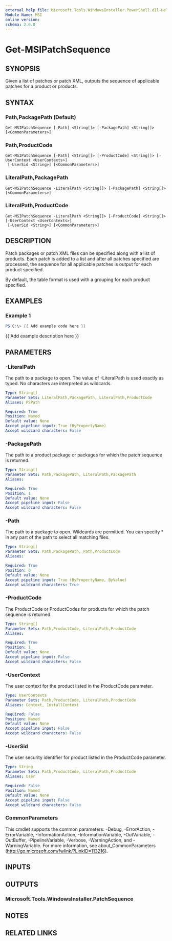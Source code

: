 ```yaml
---
external help file: Microsoft.Tools.WindowsInstaller.PowerShell.dll-Help.xml
Module Name: MSI
online version:
schema: 2.0.0
---
```


# Get-MSIPatchSequence

## SYNOPSIS
Given a list of patches or patch XML, outputs the sequence of applicable patches for a product or products.

## SYNTAX

### Path,PackagePath (Default)
```
Get-MSIPatchSequence [-Path] <String[]> [-PackagePath] <String[]> [<CommonParameters>]
```

### Path,ProductCode
```
Get-MSIPatchSequence [-Path] <String[]> [-ProductCode] <String[]> [-UserContext <UserContexts>]
 [-UserSid <String>] [<CommonParameters>]
```

### LiteralPath,PackagePath
```
Get-MSIPatchSequence -LiteralPath <String[]> [-PackagePath] <String[]> [<CommonParameters>]
```

### LiteralPath,ProductCode
```
Get-MSIPatchSequence -LiteralPath <String[]> [-ProductCode] <String[]> [-UserContext <UserContexts>]
 [-UserSid <String>] [<CommonParameters>]
```

## DESCRIPTION
Patch packages or patch XML files can be specified along with a list of products.
Each patch is added to a list and after all patches specified are processed, the sequence for all applicable patches is output for each product specified.

By default, the table format is used with a grouping for each product specified.

## EXAMPLES

### Example 1
```powershell
PS C:\> {{ Add example code here }}
```

{{ Add example description here }}

## PARAMETERS

### -LiteralPath
The path to a package to open.
The value of -LiteralPath is used exactly as typed.
No characters are interpreted as wildcards.

```yaml
Type: String[]
Parameter Sets: LiteralPath,PackagePath, LiteralPath,ProductCode
Aliases: PSPath

Required: True
Position: Named
Default value: None
Accept pipeline input: True (ByPropertyName)
Accept wildcard characters: False
```

### -PackagePath
The path to a product package or packages for which the patch sequence is returned.

```yaml
Type: String[]
Parameter Sets: Path,PackagePath, LiteralPath,PackagePath
Aliases:

Required: True
Position: 1
Default value: None
Accept pipeline input: False
Accept wildcard characters: False
```

### -Path
The path to a package to open.
Wildcards are permitted.
You can specify * in any part of the path to select all matching files.

```yaml
Type: String[]
Parameter Sets: Path,PackagePath, Path,ProductCode
Aliases:

Required: True
Position: 0
Default value: None
Accept pipeline input: True (ByPropertyName, ByValue)
Accept wildcard characters: True
```

### -ProductCode
The ProductCode or ProductCodes for products for which the patch sequence is returned.

```yaml
Type: String[]
Parameter Sets: Path,ProductCode, LiteralPath,ProductCode
Aliases:

Required: True
Position: 1
Default value: None
Accept pipeline input: False
Accept wildcard characters: False
```

### -UserContext
The user context for the product listed in the ProductCode parameter.

```yaml
Type: UserContexts
Parameter Sets: Path,ProductCode, LiteralPath,ProductCode
Aliases: Context, InstallContext

Required: False
Position: Named
Default value: None
Accept pipeline input: False
Accept wildcard characters: False
```

### -UserSid
The user security identifier for product listed in the ProductCode parameter.

```yaml
Type: String
Parameter Sets: Path,ProductCode, LiteralPath,ProductCode
Aliases: User

Required: False
Position: Named
Default value: None
Accept pipeline input: False
Accept wildcard characters: False
```

### CommonParameters
This cmdlet supports the common parameters: -Debug, -ErrorAction, -ErrorVariable, -InformationAction, -InformationVariable, -OutVariable, -OutBuffer, -PipelineVariable, -Verbose, -WarningAction, and -WarningVariable.
For more information, see about_CommonParameters (http://go.microsoft.com/fwlink/?LinkID=113216).

## INPUTS

## OUTPUTS

### Microsoft.Tools.WindowsInstaller.PatchSequence

## NOTES

## RELATED LINKS
